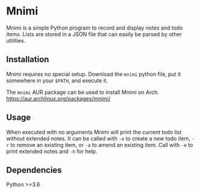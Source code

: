 # Mnimi

Mnimi is a simple Python program to record and display notes and todo items. Lists are stored in a JSON file that can easily be parsed by other utilities.

## Installation

Mnimi requires no special setup. Download the `mnimi` python file, put it somewhere in your `$PATH`, and execute it.

The `mnimi` AUR package can be used to install Mnimi on Arch.  
<https://aur.archlinux.org/packages/mnimi/>

## Usage

When executed with no arguments Mnimi will print the current todo list without extended notes. It can be called with `-n` to create a new todo item, `-r` to remove an existing item, or `-a` to amend an existing item. Call with `-e` to print extended notes and `-h` for help.

## Dependencies

Python >=3.6
